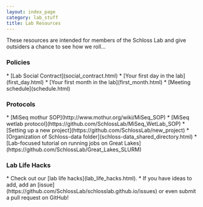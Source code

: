 ```yaml
---
layout: index_page
category: lab_stuff
title: Lab Resources
---
```


These resources are intended for members of the Schloss Lab and give outsiders a chance to see how we roll...

<h3>Policies</h3>
* [Lab Social Contract](social_contract.html)
* [Your first day in the lab](first_day.html)
* [Your first month in the lab](first_month.html)
* [Meeting schedule](schedule.html)

<h3>Protocols</h3>
* [MiSeq mothur SOP](http://www.mothur.org/wiki/MiSeq_SOP)
* [MiSeq wetlab protocol](https://github.com/SchlossLab/MiSeq_WetLab_SOP)
* [Setting up a new project](https://github.com/SchlossLab/new_project)
* [Organization of Schloss-data folder](schloss-data_shared_directory.html)
* [Lab-focused tutorial on running jobs on Great Lakes](https://github.com/SchlossLab/Great_Lakes_SLURM)

<h3>Lab Life Hacks</h3>
* Check out our [lab life hacks](lab_life_hacks.html).
* If you have ideas to add, add an [issue](https://github.com/SchlossLab/schlosslab.github.io/issues) or even submit a pull request on GitHub!
